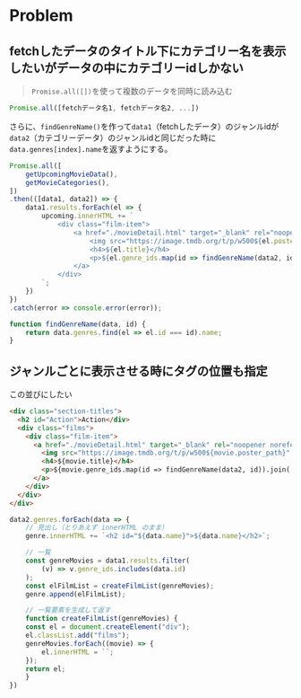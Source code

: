 
# Problem

## fetchしたデータのタイトル下にカテゴリー名を表示したいがデータの中にカテゴリーidしかない

> `Promise.all([])`を使って複数のデータを同時に読み込む
```javascript
Promise.all([fetchデータ名1, fetchデータ名2, ...])
```
さらに、`findGenreName()`を作って`data1`（fetchしたデータ）のジャンルidが`data2`（カテゴリーデータ）のジャンルidと同じだった時に`data.genres[index].name`を返すようにする。
```javascript
Promise.all([
    getUpcomingMovieData(),
    getMovieCategories(),
])
.then(([data1, data2]) => {
    data1.results.forEach(el => {
        upcoming.innerHTML += `
            <div class="film-item">
                <a href="./movieDetail.html" target="_blank" rel="noopener noreferrer">
                    <img src="https://image.tmdb.org/t/p/w500${el.poster_path}" alt="${el.title}">
                    <h4>${el.title}</h4>
                    <p>${el.genre_ids.map(id => findGenreName(data2, id)).join(', ')}</p>
                </a>
            </div>
        `;
    })
})
.catch(error => console.error(error));

function findGenreName(data, id) {
    return data.genres.find(el => el.id === id).name;
}
```


## ジャンルごとに表示させる時にタグの位置も指定
この並びにしたい
```html
<div class="section-titles">
  <h2 id="Action">Action</div>
  <div class="films">
    <div class="film-item">
      <a href="./movieDetail.html" target="_blank" rel="noopener noreferrer">
        <img src="https://image.tmdb.org/t/p/w500${movie.poster_path}" alt="${movie.title}">
        <h4>${movie.title}</h4>
        <p>${movie.genre_ids.map(id => findGenreName(data2, id)).join(', ')}</p>
      </a>
    </div>
  </div>
</div>
```

```js
data2.genres.forEach(data => {
    // 見出し（とりあえず innerHTML のまま）
    genre.innerHTML += `<h2 id="${data.name}">${data.name}</h2>`;

    // 一覧
    const genreMovies = data1.results.filter(
        (v) => v.genre_ids.includes(data.id)
    );
    const elFilmList = createFilmList(genreMovies);
    genre.append(elFilmList);

    // 一覧要素を生成して返す
    function createFilmList(genreMovies) {
    const el = document.createElement("div");
    el.classList.add("films");
    genreMovies.forEach((movie) => {
        el.innerHTML = ``;
    });
    return el;
    }
})
```